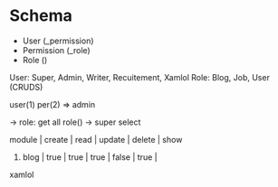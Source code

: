 # Schema
* User (_permission)
* Permission (_role)
* Role ()


User: Super, Admin, Writer, Recuitement, Xamlol
Role: Blog, Job, User (CRUDS)

user(1)
per(2) => admin

-> role: get all role()
-> super select 

module | create | read | update | delete | show
1. blog | true | true | true | false | true |

xamlol 
